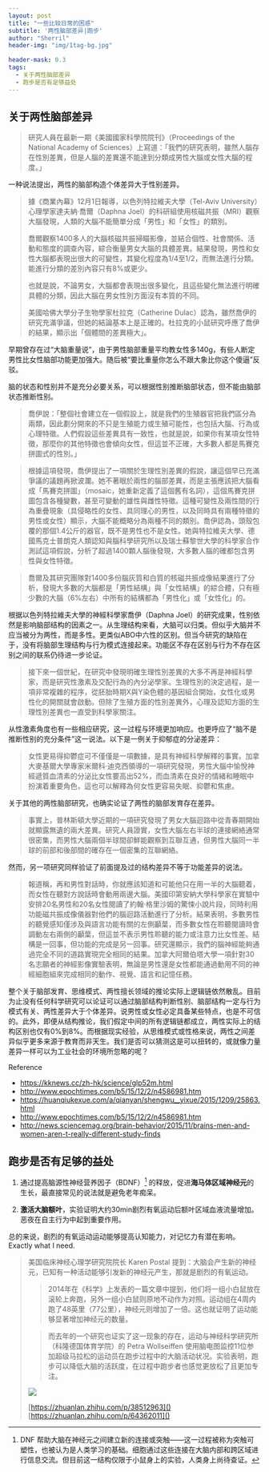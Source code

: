 ```yaml
---
layout: post
title: "一些比较日常的困惑"
subtitle: '两性脑部差异|跑步'
author: "Sherril"
header-img: "img/1tag-bg.jpg"

header-mask: 0.3
tags:
  - 关于两性脑部差异
  - 跑步是否有足够益处
---
```



## 关于两性脑部差异

>
> 研究人員在最新一期《美國國家科學院院刊》（Proceedings of the National Academy of Sciences）上寫道：「我們的研究表明，雖然人腦存在性別差異，但是人腦的差異還不能達到分類成男性大腦或女性大腦的程度。」

一种说法提出，两性的脑部构造个体差异大于性别差异。

> 據《商業內幕》12月1日報導，以色列特拉維夫大學（Tel-Aviv University）心理學家達夫納‧喬爾（Daphna Joel）的科研組使用核磁共振（MRI）觀察大腦發現，人類的大腦不能簡單分成「男性」和「女性」的類別。
>     
> 喬爾觀察1400多人的大腦核磁共振掃瞄影像，並結合個性、社會關係、活動和態度的調查內容，綜合衡量男女大腦的具體差異。結果發現，男性和女性大腦都表現出很大的可變性，其變化程度為1/4至1/2，而無法進行分類。能進行分類的差別內容只有8%或更少。
>     
> 也就是說，不論男女，大腦都會表現出很多變化，且這些變化無法進行明確具體的分類，因此大腦在男女性別方面沒有本質的不同。
>     
> 美國哈佛大學分子生物學家杜拉克（Catherine Dulac）認為，雖然喬伊的研究充滿爭議，但她的結論基本上是正確的。杜拉克的小鼠研究呼應了喬伊的結果，顯示出「個體間的差異極大」。


早期曾存在过“大脑重量说”，由于男性脑部重量平均教女性多140g，有些人断定男性比女性脑部功能更加强大。随后被“要比重量你怎么不跟大象比你这个傻逼”反驳。

脑的状态和性别并不是充分必要关系，可以根据性别推断脑部状态，但不能由脑部状态推断性别。

> 喬伊說：「整個社會建立在一個假設上，就是我們的生殖器官把我們區分為兩類，因此劃分開來的不只是生殖能力或生殖可能性，也包括大腦、行為或心理特徵。人們假設這些差異具有一致性，也就是說，如果你有某項女性特徵，那麼你的其他特徵也會傾向女性，但這並不正確，大多數人都是馬賽克拼圖式的性別。」 

> 根據這項發現，喬伊提出了一項關於生理性別差異的假說，讓這個早已充滿爭議的議題再掀波瀾。她不著眼於兩性的腦部差異，而是主張應該把大腦看成「馬賽克拼圖」（mosaic，她重新定義了這個舊有名詞），這個馬賽克拼圖包含各種變數，甚至可變動的雄性與雌性特徵。這種可變性及兩性間的行為重疊現象（具侵略性的女性、具同理心的男性，以及同時具有兩種特徵的男性或女性）顯示，大腦不能概略分為兩種不同的類別。喬伊認為，頭殼包覆的那個1.4公斤的器官，既不是男性也不是女性。她與特拉維夫大學、德國馬克士普朗克人類認知與腦科學研究所以及瑞士蘇黎世大學的科學家合作測試這項假說，分析了超過1400顆人腦後發現，大多數人腦的確都包含男性與女性特徵。

> 喬爾及其研究團隊對1400多份腦灰質和白質的核磁共振成像結果進行了分析，發現大多數的大腦都是「男性結構」與「女性結構」的綜合體，只有極少數的大腦（6%左右）中所有的結構都為「男性化」或「女性化」的。

根据以色列特拉維夫大學的神經科學家喬伊（Daphna Joel）的研究成果，性别依然是影响脑部结构的因素之一。从生理结构来看，大脑可以归类。但似乎大脑并不应当被分为两性，而是多性。更类似ABO中六性的区别。但当今研究的缺陷在于，没有将脑部生理结构与行为模式连接起来。功能区不存在区别与行为不存在区别之间的联系仍待进一步论证。

> 接下來一個世紀，在研究中發現明確生理性別差異的大多不再是神經科學家，而是研究性激素及交配行為的內分泌學家。生理性別的決定過程，是一項非常複雜的程序，從胚胎時期X與Y染色體的基因組合開始，女性化或男性化的開關就會啟動。但除了生殖方面的性別差異外，心理及認知方面的生理性別差異也一直受到科學家關注。 

从性激素角度也有一些相应研究，这一过程与环境更加响应。也更呼应了“脑不是推断性别的充分条件”这一说法。以下是一例关于抑郁症的分泌差异：

> 女性更易得抑鬱症可不僅僅是一項數據，是具有神經科學解釋的事實。加拿大麥基爾大學專家米爾科·迪克西領導的一項研究發現，男性大腦中愉悅神經遞質血清素的分泌比女性要高出52%，而血清素在良好的情緒和睡眠中扮演着重要角色，這也可以解釋為何女性更容易失眠、抑鬱和焦慮。


关于其他的两性脑部研究，也确实论证了两性的脑部发育存在差异。

> 事實上，普林斯頓大學近期的一項研究發現了男女大腦迴路中從青春期開始就顯露無遺的兩大差異。研究人員證實，女性大腦左右半球的連接網絡通常很密集，而男性大腦兩個半球間卻鮮能觀察到互聯互通，但男性大腦同一半球的前部和後部間的確存在一個密集的互聯網絡。

然而，另一项研究同样验证了前面提及过的结构差异不等于功能差异的说法。

> 報道稱，再和男性對話時，你就應該知道和可能他只在用一半的大腦聽着，而女性在聽對方說話時會動用兩邊大腦。美國印第安納大學科學家在實驗中安排20名男性和20名女性閱讀了約翰·格里沙姆的驚悚小說片段，同時利用功能磁共振成像儀器對他們的腦迴路活動進行了分析。結果表明，多數男性的聽覺感知僅涉及與語言功能有關的左側顳葉，而多數女性在聆聽閱讀時會調動左右兩側的顳葉，但這並不表示男性聆聽的能力或注意力比女性差。結構是一回事，但功能的完成是另一回事。研究還顯示，我們的腦神經能夠通過完全不同的道路實現完全相同的結果。加拿大阿爾伯塔大學一項針對30名志願者的神經影像實驗表明，無論是男性還是女性都能通過動用不同的神經細胞組來完成相同的動作、視覺、語言和記憶任務。

整个关于脑部发育、思维模式、两性擅长领域的推论实际上逻辑链依然散乱。目前为止没有任何科学研究可以论证可以通过脑部结构判断性别、脑部结构一定与行为模式有关、两性差异大于个体差异。说男性或女性必定具备某些特点，也是不可信的。此外，即便从结构推论，我们假定中间的所有逻辑链都成立，两性实际上的结构区别也仅有0%到8%。而根据现实经验，从思维模式或性格来说，两性之间差异似乎更多来源于教育而非天生。我们是否可以猜测这是可以扭转的，或就像力量差异一样可以为工业社会的环境所忽略的呢？


Reference

* https://kknews.cc/zh-hk/science/glp52m.html
* http://www.epochtimes.com/b5/15/12/2/n4586981.htm
* https://huanqiukexue.com/a/qianyan/shengwu__yixue/2015/1209/25863.html
* http://www.epochtimes.com/b5/15/12/2/n4586981.htm
* http://news.sciencemag.org/brain-behavior/2015/11/brains-men-and-women-aren-t-really-different-study-finds



## 跑步是否有足够的益处

1. 通过提高脑源性神经营养因子（BDNF）[^sample_footnote] 的释放，促进**海马体区域神经元**的生长，最直接常见的说法就是避免老年痴呆。
 [^sample_footnote]: DNF 帮助大脑在神经元之间建立新的连接或突触——这一过程被称为突触可塑性，也被认为是人类学习的基础。细胞通过这些连接在大脑内部和跨区域进行信息交流。但目前这一结构仅限于小鼠身上的实验，人类身上尚待查证。
2. **激活大脑额叶**，实验证明大约30min剧烈有氧运动后额叶区域血液流量增加。恶夜在自主行为中起到重要作用。

总的来说，剧烈的有氧运动运动能够提高认知能力，对记忆力有潜在影响。 Exactly what I need.

> 美国临床神经心理学研究院院长 Karen Postal 提到：大脑会产生新的神经元，已知有一种活动能够引发新的神经元产生，那就是剧烈的有氧运动。
>     
> > 2014年在《科学》上发表的一篇文章中提到，他们将一组小白鼠放在滚轮上奔跑，另外一组小白鼠则原地不动作为对照。运动组在4周内跑了48英里（77公里），神经元则增加了一倍。这也就证明了运动能够显著增加神经元的数量。
>     
>     
> > 而去年的一个研究也证实了这一现象的存在，运动与神经科学研究所（科隆德国体育学院）的 Petra Wollseiffen 使用脑电图监控11位参加超级马拉松的运动员在跑步过程中的大脑活动状况。实验表明，跑步可以降低大脑的活跃度，在过程中跑步者也感觉更放松了且更加专注。
>     
> ![](https://i.loli.net/2019/07/19/5d31586bcf70a23786.jpg)
>     
> [https://zhuanlan.zhihu.com/p/38512963]()
> [https://zhuanlan.zhihu.com/p/64362011]()


